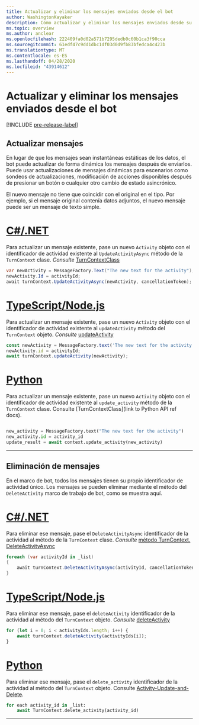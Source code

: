 ```yaml
---
title: Actualizar y eliminar los mensajes enviados desde el bot
author: WashingtonKayaker
description: Cómo actualizar y eliminar los mensajes enviados desde su bot de Microsoft Teams
ms.topic: overview
ms.author: anclear
ms.openlocfilehash: 222409fa0d02a571b7295dedb0c60b1ca3f90cca
ms.sourcegitcommit: 61edf47c9dd1dbc1df03d0d9fb83bfedca4c423b
ms.translationtype: MT
ms.contentlocale: es-ES
ms.lasthandoff: 04/28/2020
ms.locfileid: "43914612"
---
```

# <a name="update-and-delete-messages-sent-from-your-bot"></a>Actualizar y eliminar los mensajes enviados desde el bot

[!INCLUDE [pre-release-label](~/includes/v4-to-v3-pointer-bots.md)]

## <a name="updating-messages"></a>Actualizar mensajes

En lugar de que los mensajes sean instantáneas estáticas de los datos, el bot puede actualizar de forma dinámica los mensajes después de enviarlos. Puede usar actualizaciones de mensajes dinámicas para escenarios como sondeos de actualizaciones, modificación de acciones disponibles después de presionar un botón o cualquier otro cambio de estado asincrónico.

El nuevo mensaje no tiene que coincidir con el original en el tipo. Por ejemplo, si el mensaje original contenía datos adjuntos, el nuevo mensaje puede ser un mensaje de texto simple.

# <a name="cnet"></a>[C#/.NET](#tab/dotnet)

Para actualizar un mensaje existente, pase un nuevo `Activity` objeto con el identificador de actividad existente al `UpdateActivityAsync` método de la `TurnContext` clase. *Consulte* [TurnContextClass](/dotnet/api/microsoft.bot.builder.turncontext?view=botbuilder-dotnet-stable)

```csharp
var newActivity = MessageFactory.Text("The new text for the activity");
newActivity.Id = activityId;
await turnContext.UpdateActivityAsync(newActivity, cancellationToken);
```

# <a name="typescriptnodejs"></a>[TypeScript/Node.js](#tab/typescript)

Para actualizar un mensaje existente, pase un nuevo `Activity` objeto con el identificador de actividad existente al `updateActivity` método del `TurnContext` objeto. *Consulte* [updateActivity](/javascript/api/botbuilder-core/turncontext?view=botbuilder-ts-latest#updateactivity-partial-activity--)

```typescript
const newActivity = MessageFactory.text('The new text for the activity');
newActivity.id = activityId;
await turnContext.updateActivity(newActivity);
```

# <a name="python"></a>[Python](#tab/python)

Para actualizar un mensaje existente, pase un nuevo `Activity` objeto con el identificador de actividad existente al `update_activity` método de la `TurnContext` clase. Consulte [TurnContextClass](link to Python API ref docs).

```python

new_activity = MessageFactory.text("The new text for the activity")
new_activity.id = activity_id
update_result = await context.update_activity(new_activity)

```

---

## <a name="deleting-messages"></a>Eliminación de mensajes

En el marco de bot, todos los mensajes tienen su propio identificador de actividad único.
Los mensajes se pueden eliminar mediante el método del `DeleteActivity` marco de trabajo de bot, como se muestra aquí.

# <a name="cnet"></a>[C#/.NET](#tab/dotnet)

Para eliminar ese mensaje, pase el `DeleteActivityAsync` identificador de la actividad al método de la `TurnContext` clase. *Consulte* [método TurnContext. DeleteActivityAsync](/dotnet/api/microsoft.bot.builder.turncontext.deleteactivityasync?view=botbuilder-dotnet-stable)

```csharp
foreach (var activityId in _list)
{
    await turnContext.DeleteActivityAsync(activityId, cancellationToken);
}
```

# <a name="typescriptnodejs"></a>[TypeScript/Node.js](#tab/typescript)

Para eliminar ese mensaje, pase el `deleteActivity` identificador de la actividad al método del `TurnContext` objeto. *Consulte* [deleteActivity](/javascript/api/botbuilder-core/turncontext?view=botbuilder-ts-latest#deleteactivity-string---partial-conversationreference--)

```typescript
for (let i = 0; i < activityIds.length; i++) {
    await turnContext.deleteActivity(activityIds[i]);
}
```

# <a name="python"></a>[Python](#tab/python)

Para eliminar ese mensaje, pase el `delete_activity` identificador de la actividad al método del `TurnContext` objeto. Consulte [Activity-Update-and-Delete](https://github.com/microsoft/botbuilder-python/blob/c04ecacb22c1f4b43a671fe2f1e4782218391975/tests/teams/scenarios/activity-update-and-delete/bots/activity_update_and_delete_bot.py).

```python
for each activity_id in _list:
    await TurnContext.delete_activity(activity_id)
```

---

